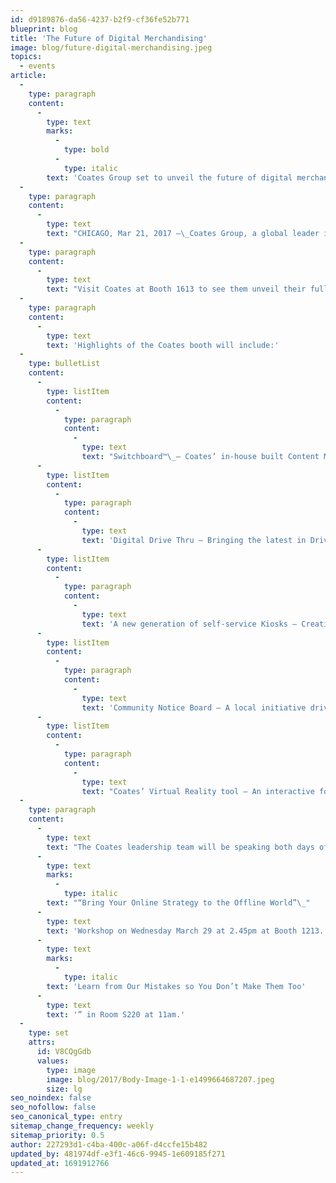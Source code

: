 ```yaml
---
id: d9189876-da56-4237-b2f9-cf36fe52b771
blueprint: blog
title: 'The Future of Digital Merchandising'
image: blog/future-digital-merchandising.jpeg
topics:
  - events
article:
  -
    type: paragraph
    content:
      -
        type: text
        marks:
          -
            type: bold
          -
            type: italic
        text: 'Coates Group set to unveil the future of digital merchandising and smart content at Digital Signage Expo'
  -
    type: paragraph
    content:
      -
        type: text
        text: "CHICAGO, Mar 21, 2017 —\_Coates Group, a global leader in digital merchandising and CMS software, is proud to announce their first year exhibiting at Digital Signage Expo (DSE), being held from March 29-30 in Las Vegas. Having already captured a large part of the market in Australia, Asia, Middle East and Africa, the US is now a key focus, with DSE being an opportunity to cement their US presence."
  -
    type: paragraph
    content:
      -
        type: text
        text: "Visit Coates at Booth 1613 to see them unveil their full digital product range and demonstrate how their unique platform can maximize customer engagement and strengthen brand loyalty.\_ The Coates solution integrates all aspects of the consumer experience by delivering intelligent content that reacts to consumer buying behavior."
  -
    type: paragraph
    content:
      -
        type: text
        text: 'Highlights of the Coates booth will include:'
  -
    type: bulletList
    content:
      -
        type: listItem
        content:
          -
            type: paragraph
            content:
              -
                type: text
                text: "Switchboard™️\_– Coates’ in-house built Content Management System utilizes data to strengthen individual connections with the intended audience through localization and personalization. Switchboard performs complex merchandising algorithms by showing the right product, to the right person, at the right time. The platform leverages rich analytics to power a brands’ content strategy, drive sales and increase average check."
      -
        type: listItem
        content:
          -
            type: paragraph
            content:
              -
                type: text
                text: 'Digital Drive Thru – Bringing the latest in Drive Thru technology, the Coates Drive Thru solution revolutionizes the customer journey by improving accuracy and consistency. The integration between Switchboard and external systems, such as POS, as well as targeted animation, enhances the order experience and engages consumers.'
      -
        type: listItem
        content:
          -
            type: paragraph
            content:
              -
                type: text
                text: 'A new generation of self-service Kiosks – Creating meaningful customer interactions, Coates kiosks are tailored, modern and easy to use. Seamlessly fitting into pre-existing retail environments, they make the ordering experience personal and efficient.'
      -
        type: listItem
        content:
          -
            type: paragraph
            content:
              -
                type: text
                text: 'Community Notice Board – A local initiative driven by social integration, it helps brands better connect with their community. Displaying local promotions, live weather feeds, nearby events, secret menus and customers’ favourite tunes, the platform is relevant and targeted.'
      -
        type: listItem
        content:
          -
            type: paragraph
            content:
              -
                type: text
                text: "Coates’ Virtual Reality tool – An interactive forecasting solution that allows brands to develop and trial their customer journey in an adaptable virtual environment. Cut down trial\_and modeling costs by revising solutions\_in a virtual world."
  -
    type: paragraph
    content:
      -
        type: text
        text: "The Coates leadership team will be speaking both days of DSE.\_ See Coates Head of Strategic Partnership, Ed Welsh, present\_"
      -
        type: text
        marks:
          -
            type: italic
        text: "“Bring Your Online Strategy to the Offline World”\_"
      -
        type: text
        text: 'Workshop on Wednesday March 29 at 2.45pm at Booth 1213. On Thursday March 30, Henry Mowat, Coates Chief Operating Officer will be sitting on the panel “'
      -
        type: text
        marks:
          -
            type: italic
        text: 'Learn from Our Mistakes so You Don’t Make Them Too'
      -
        type: text
        text: '” in Room S220 at 11am.'
  -
    type: set
    attrs:
      id: V8CQgGdb
      values:
        type: image
        image: blog/2017/Body-Image-1-1-e1499664687207.jpeg
        size: lg
seo_noindex: false
seo_nofollow: false
seo_canonical_type: entry
sitemap_change_frequency: weekly
sitemap_priority: 0.5
author: 227293d1-c4ba-400c-a06f-d4ccfe15b482
updated_by: 481974df-e3f1-46c6-9945-1e609185f271
updated_at: 1691912766
---
```

